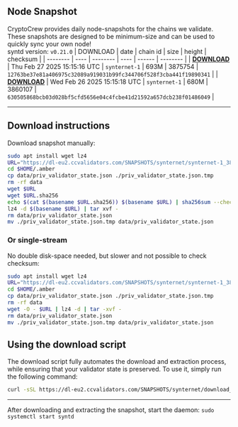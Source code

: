 ## Node Snapshot
CryptoCrew provides daily node-snapshots for the chains we validate. These snapshots are designed to be minimum-size and can be used to quickly sync your own node!  
syntd version: `v0.21.0`
| DOWNLOAD | date | chain id | size | height | checksum |
| -------- | ---- | -------- | ---- | ------ | -------- |
| **[DOWNLOAD](https://dl-eu2.ccvalidators.com/SNAPSHOTS/synternet/synternet-1_3875754.tar.lz4)** | Thu Feb 27 2025 15:15:16 UTC | `synternet-1` | 693M | 3875754 | `12763be37e81a406975c32089a919031b99fc344706f528f3cba441f19890341` |
| **[DOWNLOAD](https://dl-eu2.ccvalidators.com/SNAPSHOTS/synternet/synternet-1_3860107.tar.lz4)** | Wed Feb 26 2025 15:15:18 UTC | `synternet-1` | 680M | 3860107 | `630505868bcb03d028bf5cfd5656e04c4fcbe41d21592a657dcb238f01486049` |

---

## Download instructions
Download snapshot manually:
```sh
sudo apt install wget lz4
URL="https://dl-eu2.ccvalidators.com/SNAPSHOTS/synternet/synternet-1_3875754.tar.lz4"
cd $HOME/.amber
cp data/priv_validator_state.json ./priv_validator_state.json.tmp
rm -rf data
wget $URL
wget $URL.sha256
echo $(cat $(basename $URL.sha256)) $(basename $URL) | sha256sum --check
lz4 -d $(basename $URL) | tar xvf -
rm data/priv_validator_state.json
mv ./priv_validator_state.json.tmp data/priv_validator_state.json
```

### Or single-stream
No double disk-space needed, but slower and not possible to check checksum:
```sh
sudo apt install wget lz4
URL="https://dl-eu2.ccvalidators.com/SNAPSHOTS/synternet/synternet-1_3875754.tar.lz4"
cd $HOME/.amber
cp data/priv_validator_state.json ./priv_validator_state.json.tmp
rm -rf data
wget -O - $URL | lz4 -d | tar -xvf -
rm data/priv_validator_state.json
mv ./priv_validator_state.json.tmp data/priv_validator_state.json
```





## Using the download script

The download script fully automates the download and extraction process, while ensuring that your validator state is preserved. To use it, simply run the following command:
```sh
curl -sSL https://dl-eu2.ccvalidators.com/SNAPSHOTS/synternet/download_snapshot.sh | bash
```
---

After downloading and extracting the snapshot, start the daemon: `sudo systemctl start syntd`

